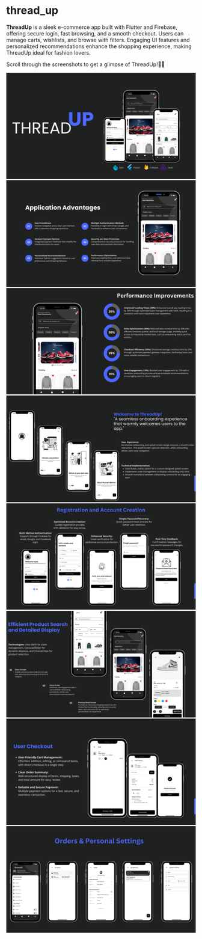 # thread_up
**ThreadUp** is a sleek e-commerce app built with Flutter and Firebase, offering secure login, fast browsing, and a smooth checkout. Users can manage carts, wishlists, and browse with filters. Engaging UI features and personalized recommendations enhance the shopping experience, making ThreadUp ideal for fashion lovers.

Scroll through the screenshots to get a glimpse of ThreadUp!📲✨

![App Screenshot 1](./ThreadUP/1.png)
![App Screenshot 2](./ThreadUP/2.png)
![App Screenshot 2](./ThreadUP/3.png)
![App Screenshot 2](./ThreadUP/4.png)
![App Screenshot 2](./ThreadUP/5.png)
![App Screenshot 2](./ThreadUP/6.png)
![App Screenshot 2](./ThreadUP/7.png)
![App Screenshot 2](./ThreadUP/8.png)







